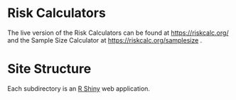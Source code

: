 # Risk Calculators
 The live version of the Risk Calculators can be found at https://riskcalc.org/ <br>
 and the Sample Size Calculator at https://riskcalc.org/samplesize .

# Site Structure

Each subdirectory is an [R Shiny](https://shiny.posit.co/) web application.